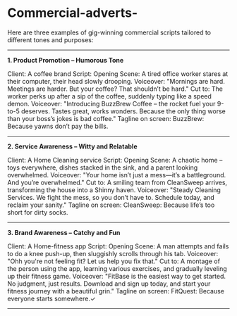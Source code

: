 # Commercial-adverts-

Here are three examples of gig-winning commercial scripts tailored to different tones and purposes:


---

**1. Product Promotion – Humorous Tone**

Client: A coffee brand
Script:
Opening Scene: A tired office worker stares at their computer, their head slowly drooping.
Voiceover: "Mornings are hard. Meetings are harder. But your coffee? That shouldn’t be hard."
Cut to: The worker perks up after a sip of the coffee, suddenly typing like a speed demon.
Voiceover: "Introducing BuzzBrew Coffee – the rocket fuel your 9-to-5 deserves. Tastes great, works wonders. Because the only thing worse than your boss’s jokes is bad coffee."
Tagline on screen: BuzzBrew: Because yawns don’t pay the bills.


---

**2. Service Awareness – Witty and Relatable**

Client: A Home Cleaning service 
Script:
Opening Scene: A chaotic home – toys everywhere, dishes stacked  in the sink, and a parent looking overwhelmed.
Voiceover: "Your home isn’t just a mess—it’s a battleground. And you’re overwhelmed."
Cut to: A smiling team from CleanSweep arrives, transforming the house into a Shinny haven.
Voiceover: "Steady Cleaning Services. We fight the mess, so you don’t have to. Schedule today, and reclaim your sanity."
Tagline on screen: CleanSweep: Because life’s too short for dirty socks.


---

**3. Brand Awareness – Catchy and Fun**

Client: A Home-fitness app
Script:
Opening Scene: A man attempts and fails to do a knee push-up, then sluggishly scrolls through his tab.
Voiceover: "Ohh you're not feeling fit? Let us help you fix that."
Cut to: A montage of the person using the app, learning various exercises, and gradually leveling up their fitness game.
Voiceover: "FitBase is the easiest way to get started. No judgment, just results. Download and sign up today, and start your fitness journey with a beautiful grin."
Tagline on screen: FitQuest: Because everyone starts somewhere.✓


---



